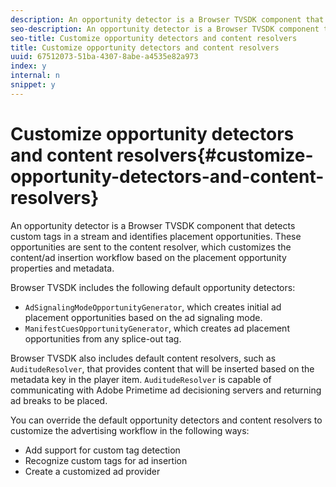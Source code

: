 ```yaml
---
description: An opportunity detector is a Browser TVSDK component that detects custom tags in a stream and identifies placement opportunities. These opportunities are sent to the content resolver, which customizes the content/ad insertion workflow based on the placement opportunity properties and metadata.
seo-description: An opportunity detector is a Browser TVSDK component that detects custom tags in a stream and identifies placement opportunities. These opportunities are sent to the content resolver, which customizes the content/ad insertion workflow based on the placement opportunity properties and metadata.
seo-title: Customize opportunity detectors and content resolvers
title: Customize opportunity detectors and content resolvers
uuid: 67512073-51ba-4307-8abe-a4535e82a973
index: y
internal: n
snippet: y
---
```


# Customize opportunity detectors and content resolvers{#customize-opportunity-detectors-and-content-resolvers}

An opportunity detector is a Browser TVSDK component that detects custom tags in a stream and identifies placement opportunities. These opportunities are sent to the content resolver, which customizes the content/ad insertion workflow based on the placement opportunity properties and metadata.

Browser TVSDK includes the following default opportunity detectors:

* `AdSignalingModeOpportunityGenerator`, which creates initial ad placement opportunities based on the ad signaling mode. 
* `ManifestCuesOpportunityGenerator`, which creates ad placement opportunities from any splice-out tag.

Browser TVSDK also includes default content resolvers, such as `AuditudeResolver`, that provides content that will be inserted based on the metadata key in the player item. `AuditudeResolver` is capable of communicating with Adobe Primetime ad decisioning servers and returning ad breaks to be placed.

You can override the default opportunity detectors and content resolvers to customize the advertising workflow in the following ways:

* Add support for custom tag detection 
* Recognize custom tags for ad insertion 
* Create a customized ad provider

